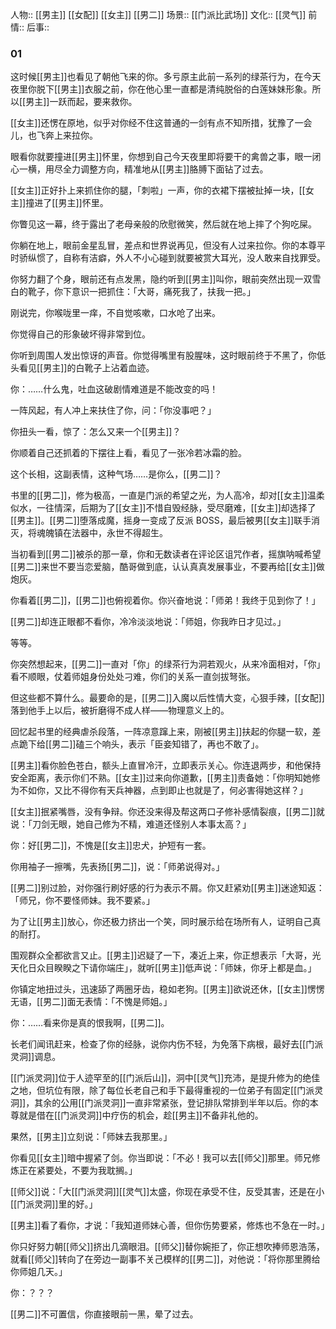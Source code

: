 人物:: [[男主]] [[女配]] [[女主]] [[男二]]
场景:: [[门派比武场]] 
文化:: [[灵气]] 
前情:: 
后事:: 

### 01

这时候[[男主]]也看见了朝他飞来的你。多亏原主此前一系列的绿茶行为，在今天夜里你脱下[[男主]]衣服之前，你在他心里一直都是清纯脱俗的白莲妹妹形象。所以[[男主]]一跃而起，要来救你。

[[女主]]还愣在原地，似乎对你经不住这普通的一剑有点不知所措，犹豫了一会儿，也飞奔上来拉你。

眼看你就要撞进[[男主]]怀里，你想到自己今天夜里即将要干的禽兽之事，眼一闭心一横，用尽全力调整方向，精准地从[[男主]]胳膊下面钻了过去。

[[女主]]正好扑上来抓住你的腿，「刺啦」一声，你的衣裙下摆被扯掉一块，[[女主]]撞进了[[男主]]怀里。

你瞥见这一幕，终于露出了老母亲般的欣慰微笑，然后就在地上摔了个狗吃屎。

你躺在地上，眼前金星乱冒，差点和世界说再见，但没有人过来拉你。你的本尊平时骄纵惯了，自称有洁癖，外人不小心碰到就要被赏大耳光，没人敢来自找罪受。

你努力翻了个身，眼前还有点发黑，隐约听到[[男主]]叫你，眼前突然出现一双雪白的靴子，你下意识一把抓住：「大哥，痛死我了，扶我一把。」

刚说完，你喉咙里一痒，不自觉咳嗽，口水呛了出来。

你觉得自己的形象破坏得非常到位。

你听到周围人发出惊讶的声音。你觉得嘴里有股腥味，这时眼前终于不黑了，你低头看见[[男主]]的白靴子上沾着血迹。

你：……什么鬼，吐血这破剧情难道是不能改变的吗！

一阵风起，有人冲上来扶住了你，问：「你没事吧？」

你扭头一看，惊了：怎么又来一个[[男主]]？

你顺着自己还抓着的下摆往上看，看见了一张冷若冰霜的脸。

这个长相，这副表情，这种气场……是你么，[[男二]]？

书里的[[男二]]，修为极高，一直是门派的希望之光，为人高冷，却对[[女主]]温柔似水，一往情深，后期为了[[女主]]不惜自毁经脉，受尽磨难，[[女主]]却选择了[[男主]]。[[男二]]堕落成魔，摇身一变成了反派 BOSS，最后被男[[女主]]联手消灭，将魂魄镇在法器中，永世不得超生。

当初看到[[男二]]被杀的那一章，你和无数读者在评论区诅咒作者，摇旗呐喊希望[[男二]]来世不要当恋爱脑，酷哥做到底，认认真真发展事业，不要再给[[女主]]做炮灰。

你看着[[男二]]，[[男二]]也俯视着你。你兴奋地说：「师弟！我终于见到你了！」

[[男二]]却连正眼都不看你，冷冷淡淡地说：「师姐，你我昨日才见过。」

等等。

你突然想起来，[[男二]]一直对「你」的绿茶行为洞若观火，从来冷面相对，「你」看不顺眼，仗着师姐身份处处刁难，你们的关系一直剑拔弩张。

但这些都不算什么。最要命的是，[[男二]]入魔以后性情大变，心狠手辣，[[女配]]落到他手上以后，被折磨得不成人样——物理意义上的。

回忆起书里的经典虐杀段落，一阵凉意蹿上来，刚被[[男主]]扶起的你腿一软，差点跪下给[[男二]]磕三个响头，表示「臣妾知错了，再也不敢了」。

[[男主]]看你脸色苍白，额头上直冒冷汗，立即表示关心。你连退两步，和他保持安全距离，表示你们不熟。[[女主]]过来向你道歉，[[男主]]责备她：「你明知她修为不如你，又比不得你有天兵神器，点到即止也就是了，何必害得她这样？」

[[女主]]抿紧嘴唇，没有争辩。你还没来得及帮这两口子修补感情裂痕，[[男二]]就说：「刀剑无眼，她自己修为不精，难道还怪别人本事太高？」

你：好[[男二]]，不愧是[[女主]]忠犬，护短有一套。

你用袖子一擦嘴，先表扬[[男二]]，说：「师弟说得对。」

[[男二]]别过脸，对你强行刷好感的行为表示不屑。你又赶紧劝[[男主]]迷途知返：「师兄，你不要怪师妹。我不要紧。」

为了让[[男主]]放心，你还极力挤出一个笑，同时展示给在场所有人，证明自己真的耐打。

围观群众全都欲言又止。[[男主]]迟疑了一下，凑近上来，你正想表示「大哥，光天化日众目睽睽之下请你端庄」，就听[[男主]]低声说：「师妹，你牙上都是血。」

你镇定地扭过头，迅速舔了两圈牙齿，稳如老狗。[[男主]]欲说还休，[[女主]]愣愣无语，[[男二]]面无表情：「不愧是师姐。」

你：……看来你是真的恨我啊，[[男二]]。

长老们闻讯赶来，检查了你的经脉，说你内伤不轻，为免落下病根，最好去[[门派灵洞]]调息。

[[门派灵洞]]位于人迹罕至的[[门派后山]]，洞中[[灵气]]充沛，是提升修为的绝佳之地，但坑位有限，除了每位长老自己和手下最得重视的一位弟子有固定[[门派灵洞]]，其余的公用[[门派灵洞]]一直非常紧张，登记排队常排到半年以后。你的本尊就是借在[[门派灵洞]]中疗伤的机会，趁[[男主]]不备非礼他的。

果然，[[男主]]立刻说：「师妹去我那里。」

你看见[[女主]]暗中握紧了剑。你当即说：「不必！我可以去[[师父]]那里。师兄修炼正在紧要处，不要为我耽搁。」

[[师父]]说：「大[[门派灵洞]][[灵气]]太盛，你现在承受不住，反受其害，还是在小[[门派灵洞]]里的好。」

[[男主]]看了看你，才说：「我知道师妹心善，但你伤势要紧，修炼也不急在一时。」

你只好努力朝[[师父]]挤出几滴眼泪。[[师父]]替你婉拒了，你正想吹捧师恩浩荡，就看[[师父]]转向了在旁边一副事不关己模样的[[男二]]，对他说：「将你那里腾给你师姐几天。」

你：？？？

[[男二]]不可置信，你直接眼前一黑，晕了过去。